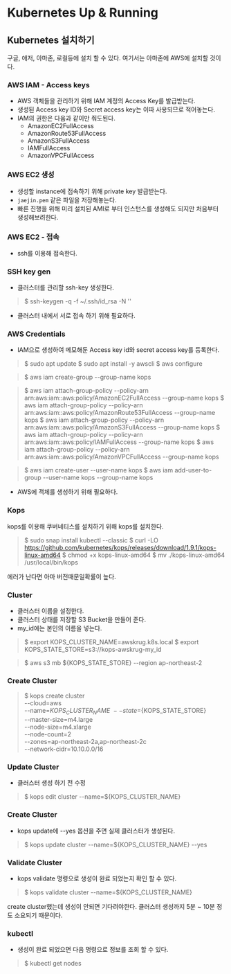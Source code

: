 # Kubernetes Up & Running

## Kubernetes 설치하기

구글, 애저, 아마존, 로컬등에 설치 할 수 있다. 여기서는 아마존에 AWS에 설치할 것이다.

### AWS IAM - Access keys

* AWS 객체들을 관리하기 위해 IAM 계정의 Access Key를 발급받는다.
* 생성된 Access key ID와 Secret access key는 이따 사용되므로 적어놓는다.
* IAM의 권한은 다음과 같이만 줘도된다.
  * AmazonEC2FullAccess
  * AmazonRoute53FullAccess
  * AmazonS3FullAccess
  * IAMFullAccess
  * AmazonVPCFullAccess

### AWS EC2 생성

* 생성할 instance에 접속하기 위해 private key 발급받는다.
* `jaejin.pem` 같은 파일을 저장해놓는다.
* 빠른 진행을 위해 미리 설치된 AMI로 부터 인스턴스를 생성해도 되지만 처음부터 생성해보려한다.

### AWS EC2 - 접속

* ssh를 이용해 접속한다.

### SSH key gen

* 클러스터를 관리할 ssh-key 생성한다.

> $ ssh-keygen -q -f ~/.ssh/id_rsa -N ''

* 클러스터 내에서 서로 접속 하기 위해 필요하다.

### AWS Credentials

* IAM으로 생성하여 메모해둔 Access key id와 secret access key를 등록한다.

> $ sudo apt update
> $ sudo apt install -y awscli
> $ aws configure

> $ aws iam create-group --group-name kops

> $ aws iam attach-group-policy --policy-arn arn:aws:iam::aws:policy/AmazonEC2FullAccess --group-name kops
> $ aws iam attach-group-policy --policy-arn arn:aws:iam::aws:policy/AmazonRoute53FullAccess --group-name kops
> $ aws iam attach-group-policy --policy-arn arn:aws:iam::aws:policy/AmazonS3FullAccess --group-name kops
> $ aws iam attach-group-policy --policy-arn arn:aws:iam::aws:policy/IAMFullAccess --group-name kops
> $ aws iam attach-group-policy --policy-arn arn:aws:iam::aws:policy/AmazonVPCFullAccess --group-name kops

> $ aws iam create-user --user-name kops
> $ aws iam add-user-to-group --user-name kops --group-name kops

* AWS에 객체를 생성하기 위해 필요하다.

### Kops

kops를 이용해 쿠버네티스를 설치하기 위해 kops를 설치한다.

> $ sudo snap install kubectl --classic
> $ curl -LO https://github.com/kubernetes/kops/releases/download/1.9.1/kops-linux-amd64
> $ chmod +x kops-linux-amd64
> $ mv ./kops-linux-amd64 /usr/local/bin/kops

에러가 난다면 아마 버전때문일확률이 높다.

### Cluster

* 클러스터 이름을 설정한다.
* 클러스터 상태를 저장할 S3 Bucket을 만들어 준다.
* my_id에는 본인의 이름을 넣는다.

> $ export KOPS_CLUSTER_NAME=awskrug.k8s.local
> $ export KOPS_STATE_STORE=s3://kops-awskrug-my_id

> $ aws s3 mb ${KOPS_STATE_STORE} --region ap-northeast-2

### Create Cluster

> $ kops create cluster \
    --cloud=aws \
    --name=${KOPS_CLUSTER_NAME} \
    --state=${KOPS_STATE_STORE} \
    --master-size=m4.large \
    --node-size=m4.xlarge \
    --node-count=2 \
    --zones=ap-northeast-2a,ap-northeast-2c \
    --network-cidr=10.10.0.0/16

### Update Cluster

* 클러스터 생성 하기 전 수정

> $ kops edit cluster --name=${KOPS_CLUSTER_NAME}

### Create Cluster

* kops update에 --yes 옵션을 주면 실제 클러스터가 생성된다.

> $ kops update cluster --name=${KOPS_CLUSTER_NAME} --yes

### Validate Cluster

* kops validate 명령으로 생성이 완료 되었는지 확인 할 수 있다.

> $ kops validate cluster --name=${KOPS_CLUSTER_NAME}

create cluster했는데 생성이 안되면 기다려야한다. 클러스터 생성까지 5분 ~ 10분 정도 소요되기 때문이다.

### kubectl

* 생성이 완료 되었으면 다음 명령으로 정보를 조회 할 수 있다.

> $ kubectl get nodes

